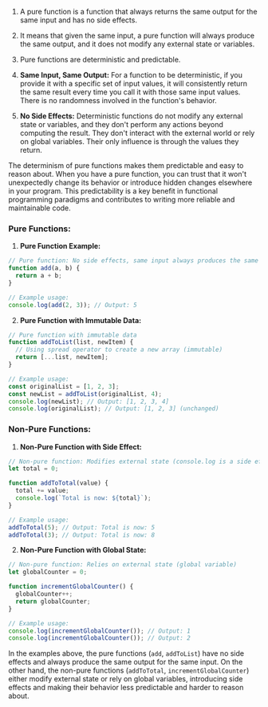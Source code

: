1. A pure function is a function that always returns the same output for the same input and has no side effects.
2. It means that given the same input, a pure function will always produce the same output, and it does not modify any external state or variables.
3. Pure functions are deterministic and predictable.

4. **Same Input, Same Output:** For a function to be deterministic, if you provide it with a specific set of input values, it will consistently return the same result every time you call it with those same input values. There is no randomness involved in the function's behavior.

5. **No Side Effects:** Deterministic functions do not modify any external state or variables, and they don't perform any actions beyond computing the result. They don't interact with the external world or rely on global variables. Their only influence is through the values they return.

The determinism of pure functions makes them predictable and easy to reason about. When you have a pure function, you can trust that it won't unexpectedly change its behavior or introduce hidden changes elsewhere in your program. This predictability is a key benefit in functional programming paradigms and contributes to writing more reliable and maintainable code.

### Pure Functions:

1. **Pure Function Example:**

```javascript
// Pure function: No side effects, same input always produces the same output
function add(a, b) {
  return a + b;
}

// Example usage:
console.log(add(2, 3)); // Output: 5
```

2. **Pure Function with Immutable Data:**

```javascript
// Pure function with immutable data
function addToList(list, newItem) {
  // Using spread operator to create a new array (immutable)
  return [...list, newItem];
}

// Example usage:
const originalList = [1, 2, 3];
const newList = addToList(originalList, 4);
console.log(newList); // Output: [1, 2, 3, 4]
console.log(originalList); // Output: [1, 2, 3] (unchanged)
```

### Non-Pure Functions:

1. **Non-Pure Function with Side Effect:**

```javascript
// Non-pure function: Modifies external state (console.log is a side effect)
let total = 0;

function addToTotal(value) {
  total += value;
  console.log(`Total is now: ${total}`);
}

// Example usage:
addToTotal(5); // Output: Total is now: 5
addToTotal(3); // Output: Total is now: 8
```

2. **Non-Pure Function with Global State:**

```javascript
// Non-pure function: Relies on external state (global variable)
let globalCounter = 0;

function incrementGlobalCounter() {
  globalCounter++;
  return globalCounter;
}

// Example usage:
console.log(incrementGlobalCounter()); // Output: 1
console.log(incrementGlobalCounter()); // Output: 2
```

In the examples above, the pure functions (`add`, `addToList`) have no side effects and always produce the same output for the same input. On the other hand, the non-pure functions (`addToTotal`, `incrementGlobalCounter`) either modify external state or rely on global variables, introducing side effects and making their behavior less predictable and harder to reason about.
